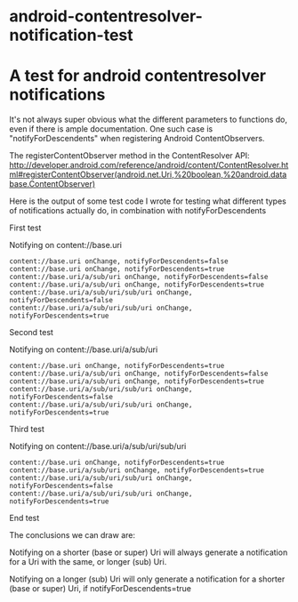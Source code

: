 # android-contentresolver-notification-test
A test for android contentresolver notifications
================================================

It's not always super obvious what the different parameters to functions do, even if there is ample documentation. One such case is "notifyForDescendents" when registering Android ContentObservers.

The registerContentObserver method in the ContentResolver API:
http://developer.android.com/reference/android/content/ContentResolver.html#registerContentObserver(android.net.Uri,%20boolean,%20android.database.ContentObserver)

Here is the output of some test code I wrote for testing what different types of notifications actually do, in combination with notifyForDescendents


First test

Notifying on content://base.uri

    content://base.uri onChange, notifyForDescendents=false
    content://base.uri onChange, notifyForDescendents=true
    content://base.uri/a/sub/uri onChange, notifyForDescendents=false
    content://base.uri/a/sub/uri onChange, notifyForDescendents=true
    content://base.uri/a/sub/uri/sub/uri onChange, notifyForDescendents=false
    content://base.uri/a/sub/uri/sub/uri onChange, notifyForDescendents=true

Second test

Notifying on content://base.uri/a/sub/uri

    content://base.uri onChange, notifyForDescendents=true
    content://base.uri/a/sub/uri onChange, notifyForDescendents=false
    content://base.uri/a/sub/uri onChange, notifyForDescendents=true
    content://base.uri/a/sub/uri/sub/uri onChange, notifyForDescendents=false
    content://base.uri/a/sub/uri/sub/uri onChange, notifyForDescendents=true

Third test

Notifying on content://base.uri/a/sub/uri/sub/uri

    content://base.uri onChange, notifyForDescendents=true
    content://base.uri/a/sub/uri onChange, notifyForDescendents=true
    content://base.uri/a/sub/uri/sub/uri onChange, notifyForDescendents=false
    content://base.uri/a/sub/uri/sub/uri onChange, notifyForDescendents=true

End test


The conclusions we can draw are:

Notifying on a shorter (base or super) Uri will always generate a notification for a Uri with the same, or longer (sub) Uri.

Notifying on a longer (sub) Uri will only generate a notification for a shorter (base or super) Uri, if notifyForDescendents=true
